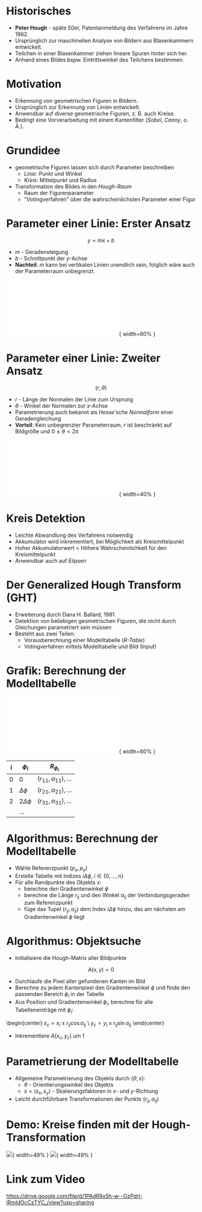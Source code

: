 # Historisches

- **Peter Hough** - späte 50er, Patentanmeldung des Verfahrens im Jahre 1962.
- Ursprünglich zur maschinellen Analyse von Bildern aus Blasenkammern entwickelt.
- Teilchen in einer Blasenkammer ziehen lineare Spuren hinter sich her.
- Anhand eines Bildes bspw. Eintrittswinkel des Teilchens bestimmen.


# Motivation

- Erkennung von geometrischen Figuren in Bildern.
- Ursprünglich zur Erkennung von Linien entwickelt.
- Anwendbar auf diverse geometrische Figuren, z. B. auch Kreise.
- Bedingt eine Vorverarbeitung mit einem Kantenfilter (_Sobel_, _Canny_, o. Ä.).


# Grundidee

- geometrische Figuren lassen sich durch Parameter beschreiben
  - _Linie_: Punkt und Winkel
  - _Kreis_: Mittelpunkt und Radius
- Transformation des Bildes in den _Hough-Raum_
  - Raum der Figurenparameter
  - "Votingverfahren" über die wahrscheinlichsten Parameter einer Figur

# Parameter einer Linie: Erster Ansatz

$$
  y = mx + b
$$

- $m$ - Geradensteigung
- $b$ - Schnittpunkt der $y$-Achse
- **Nachteil**: $m$ kann bei vertikalen Linien unendlich sein,
  folglich wäre auch der Parameterraum unbegrenzt.

![Hough-Transformation einer Linie](imgs/GeradeTransf.pdf){ width=60% }

# Parameter einer Linie: Zweiter Ansatz

$$
  (r, \theta)
$$

- $r$ - Länge der Normalen der Linie zum Ursprung
- $\theta$ - Winkel der Normalen zur $x$-Achse 
- Parametrierung auch bekannt als _Hesse'sche Normalform_ einer Geradengleichung
- **Vorteil**: Kein unbegrenzter Parameterraum, $r$ ist beschränkt auf Bildgröße und $0 \leq \theta < 2\pi$

![Darstellung der Parameter](imgs/Hesseche.pdf){ width=40% }

# Kreis Detektion

- Leichte Abwandlung des Verfahrens notwendig
- Akkumulator wird inkrementiert, bei Möglichkeit als Kreismittelpunkt
- Hoher Akkumulatorwert = Höhere Wahrscheinlichkeit für den Kreismittelpunkt
- Anwendbar auch auf Elipsen

# Der Generalized Hough Transform (GHT)

- Erweiterung durch Dana H. Ballard, 1981
- Detektion von beliebigen geometrischen Figuren,
  die nicht durch Gleichungen parametriert sein müssen
- Besteht aus zwei Teilen:
  - Vorausberechnung einer Modelltabelle (_R-Table_)
  - Votingverfahren mittels Modelltabelle und Bild (Input)


# Grafik: Berechnung der Modelltabelle

![Berechnung der R-Tabelle](imgs/hough.pdf){ width=60% }

| i | $\phi_i$      | $R_{\phi_i}$                    |
|---|---------------|---------------------------------|
| 0 | 0             | $(r_{11}, \alpha_{11}), \ldots$ |
| 1 | $\Delta\phi$  | $(r_{21}, \alpha_{21}), \ldots$ |
| 2 | $2\Delta\phi$ | $(r_{31}, \alpha_{31}), \ldots$ |
|   | $\ldots$      |                                 |

# Algorithmus: Berechnung der Modelltabelle

- Wähle Referenzpunkt $(p_x, p_y)$
- Erstelle Tabelle mit Indizes $i\Delta\phi$, $i \in \{0, \ldots, n\}$
- Für alle Randpunkte des Objekts $x$:
  - berechne den Gradientenwinkel $\phi$
  - berechne die Länge $r_{ij}$ und den Winkel $\alpha_{ij}$ der Verbindungsgeraden zum Referenzpunkt
  - füge das Tupel $(r_{ij}, \alpha_{ij})$ dem Index $i\Delta\phi$ hinzu, das am nächsten am Gradientenwinkel $\phi$ liegt

# Algorithmus: Objektsuche

- Initialisiere die Hough-Matrix aller Bildpunkte 

$$
  A(x, y) = 0
$$

- Durchlaufe die Pixel aller gefundenen Kanten im Bild
- Berechne zu jedem Kantenpixel den Gradientenwinkel $\phi$ und finde den passenden Bereich $\phi_i$ in der Tabelle
- Aus Position und Gradientenwinkel $\phi_i$, berechne für alle Tabelleneinträge mit $\phi_i$:

\begin{center}
  $x_c = x_i \pm r_{ij} \cos \alpha_{ij}$ \\
  $y_c = y_i \pm r_{ij} \sin \alpha_{ij}$
\end{center}

- Inkrementiere $A(x_c, y_c)$ um 1

# Parametrierung der Modelltabelle

- Allgemeine Parametrierung des Objekts durch $\{\theta, s\}$:
  - $\theta$ - Orientierungswinkel des Objekts
  - $s = (s_x, s_y)$ - Skalierungsfaktoren in $x$- und $y$-Richtung
- Leicht durchführbare Transformationen der Punkte $(r_{ij}, \alpha_{ij})$

# Demo: Kreise finden mit der Hough-Transformation

![](imgs/smarties.png){ width=49% } ![](imgs/coins2.png){ width=49% }


# Link zum Video
https://drive.google.com/file/d/1PAdR9x5h-w--OzPdrI-IRmIdOcCzTYC_/view?usp=sharing
